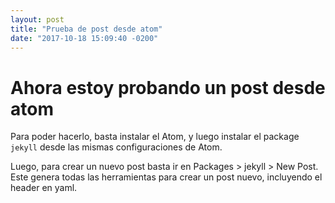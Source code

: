 ```yaml
---
layout: post
title: "Prueba de post desde atom"
date: "2017-10-18 15:09:40 -0200"
---
```


# Ahora estoy probando un post desde atom

Para poder hacerlo, basta instalar el Atom, y luego instalar el package `jekyll`
desde las mismas configuraciones de Atom.

Luego, para crear un nuevo post basta ir en Packages > jekyll > New Post.
Este genera todas las herramientas para crear un post nuevo, incluyendo el header en yaml.
